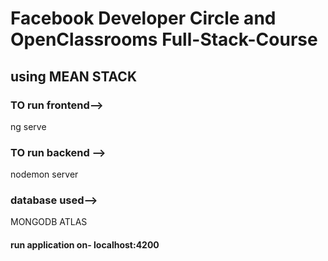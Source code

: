 # Facebook Developer Circle and OpenClassrooms Full-Stack-Course
## using MEAN STACK

### TO run frontend--> 
ng serve
### TO run backend --> 
nodemon server
### database used--> 
MONGODB ATLAS

#### run application on- localhost:4200